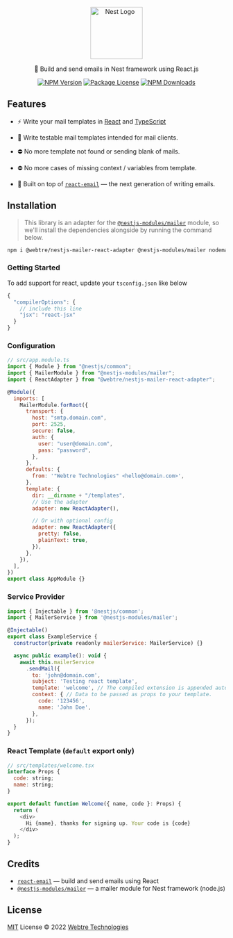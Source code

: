 <p align="center">
  <a href="http://nestjs.com/" target="blank">
    <img src="https://nestjs.com/img/logo-small.svg" width="120" alt="Nest Logo" />
  </a>
</p>

<p align="center">
  📨 Build and send emails in Nest framework using React.js
</p>

<p align="center">
  <a href="https://www.npmjs.com/package/@webtre/nestjs-mailer-react-adapter"><img src="https://img.shields.io/npm/v/@webtre/nestjs-mailer-react-adapter.svg" alt="NPM Version" /></a>
  <a href="https://www.npmjs.com/package/@webtre/nestjs-mailer-react-adapter"><img src="https://img.shields.io/npm/l/@webtre/nestjs-mailer-react-adapter.svg" alt="Package License" /></a>
  <a href="https://www.npmjs.com/package/@webtre/nestjs-mailer-react-adapter"><img src="https://img.shields.io/npm/dm/@webtre/nestjs-mailer-react-adapter.svg" alt="NPM Downloads" /></a>
</p>

## Features

- ⚡️ Write your mail templates in [React](https://github.com/facebook/react/) and [TypeScript](https://www.typescriptlang.org/)

- 🦾 Write testable mail templates intended for mail clients.

- ⛔ No more template not found or sending blank of mails.

- ⛔ No more cases of missing context / variables from template.

- 💌 Built on top of [`react-email`](https://github.com/resendlabs/react-email) — the next generation of writing emails.

## Installation

> This library is an adapter for the [`@nestjs-modules/mailer`](https://github.com/nest-modules/mailer) module, so we'll install the dependencies alongside by running the command below.

```sh
npm i @webtre/nestjs-mailer-react-adapter @nestjs-modules/mailer nodemailer
```

### Getting Started

To add support for react, update your `tsconfig.json` like below

```javascript
{
  "compilerOptions": {
    // include this line
    "jsx": "react-jsx"
  }
}
```

### Configuration

```javascript
// src/app.module.ts
import { Module } from "@nestjs/common";
import { MailerModule } from "@nestjs-modules/mailer";
import { ReactAdapter } from "@webtre/nestjs-mailer-react-adapter";

@Module({
  imports: [
    MailerModule.forRoot({
      transport: {
        host: "smtp.domain.com",
        port: 2525,
        secure: false,
        auth: {
          user: "user@domain.com",
          pass: "password",
        },
      },
      defaults: {
        from: '"Webtre Technologies" <hello@domain.com>',
      },
      template: {
        dir: __dirname + "/templates",
        // Use the adapter
        adapter: new ReactAdapter(),

        // Or with optional config
        adapter: new ReactAdapter({
          pretty: false,
          plainText: true,
        }),
      },
    }),
  ],
})
export class AppModule {}
```

### Service Provider

```javascript
import { Injectable } from '@nestjs/common';
import { MailerService } from '@nestjs-modules/mailer';

@Injectable()
export class ExampleService {
  constructor(private readonly mailerService: MailerService) {}

  async public example(): void {
    await this.mailerService
      .sendMail({
        to: 'john@domain.com',
        subject: 'Testing react template',
        template: 'welcome', // The compiled extension is appended automatically.
        context: { // Data to be passed as props to your template.
          code: '123456',
          name: 'John Doe',
        },
      });
  }
}
```

### React Template (`default` export only)

```javascript
// src/templates/welcome.tsx
interface Props {
  code: string;
  name: string;
}

export default function Welcome({ name, code }: Props) {
  return (
    <div>
      Hi {name}, thanks for signing up. Your code is {code}
    </div>
  );
}
```

## Credits

- [`react-email`](https://github.com/resendlabs/react-email) — build and send emails using React
- [`@nestjs-modules/mailer`](https://github.com/nest-modules/mailer) — a mailer module for Nest framework (node.js)

## License

[MIT](./LICENSE) License © 2022 [Webtre Technologies](https://github.com/webtretech)
